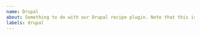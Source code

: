 ```yaml
---
name: Drupal 
about: Something to do with our Drupal recipe plugin. Note that this issue will get transferred over to `lando/drupal`
labels: drupal
---
```

